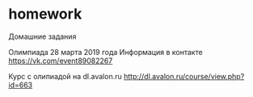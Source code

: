 # homework
Домашние задания


Олимпиада 28 марта 2019 года
Информация в контакте
https://vk.com/event89082267

Курс с олипиадой на dl.avalon.ru
http://dl.avalon.ru/course/view.php?id=663
